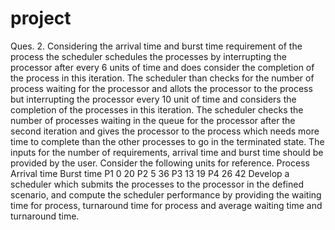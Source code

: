 # project

Ques. 2. Considering the arrival time and burst time requirement of the process the scheduler schedules the processes by interrupting the processor after every 6 units of time and does consider the completion of the process in this iteration. The scheduler than checks for the number of process waiting for the processor and allots the processor to the process but interrupting the processor every 10 unit of time and considers the completion of the processes in this iteration. The scheduler checks the number of processes waiting in the queue for the processor after the second iteration and gives the processor to the process which needs more time to complete than the other processes to go in the terminated state.
The inputs for the number of requirements, arrival time and burst time should be provided by the user.
Consider the following units for reference.
Process    Arrival time    Burst time
P1   		 0    		20
P2   		 5    		36
P3    		13    		19
P4    		26    		42
Develop a scheduler which submits the processes to the processor in the defined scenario, and compute the scheduler performance by providing the waiting time for process, turnaround time for process and average waiting time and turnaround time.
